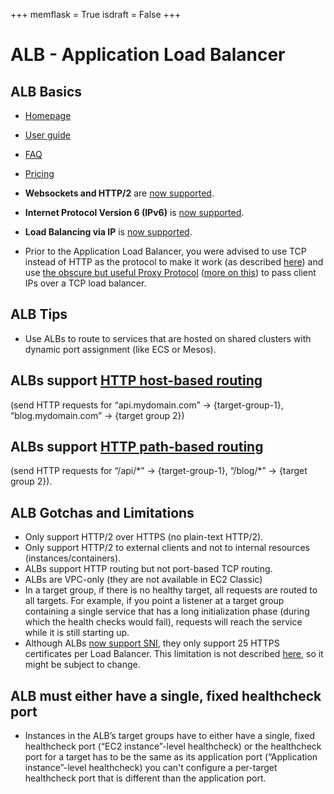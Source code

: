 +++
memflask = True
isdraft = False
+++

# ALB - Application Load Balancer

## ALB Basics

- [Homepage](https://aws.amazon.com/elasticloadbalancing/applicationloadbalancer/) 
- [User guide](https://aws.amazon.com/elasticloadbalancing/applicationloadbalancer/developer-resources/) 
- [FAQ](https://aws.amazon.com/elasticloadbalancing/applicationloadbalancer/faqs/) 
- [Pricing](https://aws.amazon.com/elasticloadbalancing/applicationloadbalancer/pricing/)

- **Websockets and HTTP/2** are [now supported](https://aws.amazon.com/blogs/aws/new-aws-application-load-balancer/).
- **Internet Protocol Version 6 (IPv6)** is [now supported](https://aws.amazon.com/about-aws/whats-new/2017/01/announcing-internet-protocol-version-6-ipv6-support-for-elastic-load-balancing-in-amazon-virtual-private-cloud-vpc/).
- **Load Balancing via IP** is [now supported](https://aws.amazon.com/about-aws/whats-new/2017/08/elastic-load-balancing-application-load-balancer-now-supports-load-balancing-to-ip-addresses-as-targets-for-aws-and-on-premises-resources/).
- Prior to the Application Load Balancer, you were advised to use TCP instead of HTTP as the protocol to make it work (as described [here](http://www.quora.com/When-will-Amazon-ELB-offer-SPDY-support)) and use [the obscure but useful Proxy Protocol](http://docs.aws.amazon.com/ElasticLoadBalancing/latest/DeveloperGuide/enable-proxy-protocol.html) ([more on this](https://chrislea.com/2014/03/20/using-proxy-protocol-nginx/)) to pass client IPs over a TCP load balancer.

## ALB Tips

- Use ALBs to route to services that are hosted on shared clusters with dynamic port assignment (like ECS or Mesos).

## ALBs support [HTTP host-based routing](http://docs.aws.amazon.com/elasticloadbalancing/latest/application/load-balancer-listeners.html#host-conditions) 
(send HTTP requests for “api.mydomain.com” -> {target-group-1}, “blog.mydomain.com” -> {target group 2}) 

## ALBs support [HTTP path-based routing](http://docs.aws.amazon.com/elasticloadbalancing/latest/application/load-balancer-listeners.html#path-conditions) 
(send HTTP requests for “/api/&ast;” ->  {target-group-1}, “/blog/&ast;” -> {target group 2}).

## ALB Gotchas and Limitations

- Only support HTTP/2 over HTTPS (no plain-text HTTP/2).
- Only support HTTP/2 to external clients and not to internal resources (instances/containers).
- ALBs support HTTP routing but not port-based TCP routing.
- ALBs are VPC-only (they are not available in EC2 Classic)
- In a target group, if there is no healthy target, all requests are routed to all targets. 
For example, if you point a listener at a target group containing a single service 
that has a long initialization phase (during which the health checks would fail), 
requests will reach the service while it is still starting up.
- Although ALBs [now support SNI](https://aws.amazon.com/about-aws/whats-new/2017/10/elastic-load-balancing-application-load-balancers-now-support-multiple-ssl-certificates-and-smart-certificate-selection-using-server-name-indication-sni/), they only support 25 HTTPS certificates per Load Balancer. This limitation is not described [here](http://docs.aws.amazon.com/elasticloadbalancing/latest/application/load-balancer-limits.html), 
so it might be subject to change.

## ALB must either have a single, fixed healthcheck port

- Instances in the ALB’s target groups have to either have a single, fixed healthcheck port (“EC2 instance”-level healthcheck) 
or the healthcheck port for a target has to be the same as its application port (“Application instance”-level healthcheck) 
you can't configure a per-target healthcheck port that is different than the application port.



